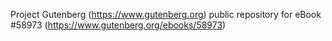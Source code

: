Project Gutenberg (https://www.gutenberg.org) public repository for
eBook #58973 (https://www.gutenberg.org/ebooks/58973)
